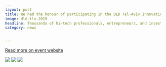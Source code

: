 ```yaml
---
layout: post
title: We had the honour of participating in the DLD Tel-Aviv Innovation Festival, Israel’s largest hi-tech conference
image: dld-tlv-2019
headline: Thousands of hi-tech professionals, entrepreneurs, and investors from Israel and abroad gather for the prestigious international festival and conference dealing with innovation, digital media, science and culture. The conference aims to lay the groundwork for future innovations and technological developments, offering professionals and senior executives in the global hi-tech industry a platform for exchanging ideas and networking.    
category: news


---
```


<a href="https://www.dldtelaviv.com/2019/index.php" target="_blank" rel="noopener" class="button--underline">Read more on event website</a>

<img src="{{ site.url }}{{ site.imageurl }}/posts/dld-tlv-2019/1.jpg" class="post__image"/>
<img src="{{ site.url }}{{ site.imageurl }}/posts/dld-tlv-2019/2.jpg" class="post__image"/>
<img src="{{ site.url }}{{ site.imageurl }}/posts/dld-tlv-2019/3.jpg" class="post__image"/>
